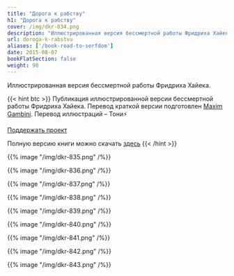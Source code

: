```yaml
---
title: "Дорога к рабству"
h1: "Дорога к рабству"
cover: /img/dkr-834.png
description: "Иллюстрированная версия бессмертной работы Фридриха Хайека."
url: doroga-k-rabstvu
aliases: ['/book-road-to-serfdom']
date: 2015-08-07
bookFlatSection: false
weight: 90
---
```


Иллюстрированная версия бессмертной работы Фридриха Хайека.

{{< hint btc >}}
Публикация иллюстрированной версии бессмертной работы Фридриха Хайека. Перевод краткой версии подготовлен [Maxim Gambini](https://medium.com/@gambini_spb). Перевод иллюстраций – Тони⚡️

[Поддержать проект](/contribute/)

Полную версию книги можно скачать [здесь](/epubs/road-to-serfdom-ru.pdf)
{{< /hint >}}

{{% image "/img/dkr-835.png" /%}}

{{% image "/img/dkr-836.png" /%}}

{{% image "/img/dkr-837.png" /%}}

{{% image "/img/dkr-838.png" /%}}

{{% image "/img/dkr-839.png" /%}}

{{% image "/img/dkr-840.png" /%}}

{{% image "/img/dkr-841.png" /%}}

{{% image "/img/dkr-842.png" /%}}

{{% image "/img/dkr-843.png" /%}}